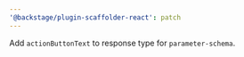 ```yaml
---
'@backstage/plugin-scaffolder-react': patch
---
```


Add `actionButtonText` to response type for `parameter-schema`.

